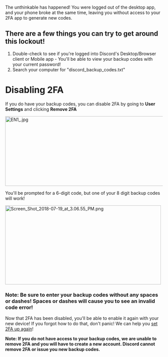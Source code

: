 <p>The unthinkable has happened! You were logged out of the desktop app, and your phone broke at the same time, leaving you without access to your 2FA app to generate new codes.</p>
<h2>There are a few things you can try to get around this lockout! </h2>
<ol>
    <li>Double-check to see if you're logged into Discord's Desktop/Browser client or Mobile app - You'll be able to view your backup codes with your current password!</li>
    <li>Search your computer for "discord_backup_codes.txt"</li>
</ol>
<h1>Disabling 2FA</h1>
<p>If you do have your backup codes, you can disable 2FA by going to <strong>User Settings</strong> and clicking <strong>Remove 2FA </strong></p>
<p><img src="https://support.discord.com/hc/article_attachments/360007939672/EN1_.jpg" alt="EN1_.jpg" width="699" height="222"></p>
<p>You'll be prompted for a 6-digit code, but one of your 8 digit backup codes will work!</p>
<p><img src="https://support.discord.com/hc/article_attachments/360007939712/Screen_Shot_2018-07-19_at_3.06.55_PM.png" alt="Screen_Shot_2018-07-19_at_3.06.55_PM.png" width="498" height="252"></p>
<h3><strong>Note: Be sure to enter your backup codes without any spaces or dashes! Spaces or dashes will cause you to see an invalid code error! </strong></h3>
<p>Now that 2FA has been disabled, you'll be able to enable it again with your new device! If you forgot how to do that, don't panic! We can help you <a href="https://support.discord.com/hc/en-us/articles/219576828" target="_self">set 2FA up again</a>!</p>
<p><strong>Note: If you do not have access to your backup codes, we are unable to remove 2FA and you will have to create a new account. Discord cannot remove 2FA or issue you new backup codes.</strong></p>
<p> </p>
<p> </p>